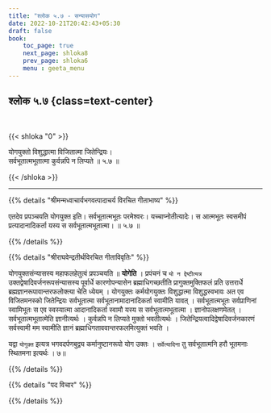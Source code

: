 ```yaml
---
title: "श्लोक ५.७ - सन्यासयोग"
date: 2022-10-21T20:42:43+05:30
draft: false
book:
    toc_page: true
    next_page: shloka8
    prev_page: shloka6
    menu : geeta_menu
---
```




## श्लोक ५.७ {class=text-center}

<br/>

{{< shloka  "0"  >}}

योगयुक्तो विशुद्धात्मा विजितात्मा जितेन्द्रियः।  
सर्वभूतात्मभूतात्मा कुर्वन्नपि न लिप्यते ॥ ५.७ ॥

{{< /shloka >}}

---


{{% details "श्रीमन्मध्वाचार्यभगवत्पादाचर्य विरचित  गीताभाष्य" %}}

एतदेव प्रपञ्चयति योगयुक्त इति। 
सर्वभूतात्मभूतः परमेश्वरः। यच्चाप्नोतीत्यादेः। 
स आत्मभूतः स्वसमीपं प्रत्यादानादिकर्ता यस्य 
स सर्वभूतात्मभूतात्मा।  ॥ ५.७ ॥

{{% /details %}}



{{% details "श्रीराघवेन्द्रतीर्थविरचित गीताविवृतिः" %}}

योगयुक्तसंन्यासस्य महाफलहेतुत्वं प्रपञ्चयति ॥ **योगेति** । 
प्रपंचनं च `यो न द्देष्टीत्यत्र` उक्तद्वेषादिवर्जनरूपसंन्यासस्य 
पूर्वार्धे कारणोपन्यासेन ब्रह्माधिगच्छतीति प्रागुक्तमुक्तिफलं 
प्रति उत्तरार्धे ब्रह्मज्ञानरूपावान्तरफलोक्त्या चेति ध्येयम्‌ । 
योगयुक्तः कर्मयोगयुक्तः विशुद्धात्मा विशुद्धस्वभावः अत 
एव विजितमनस्को जितेन्द्रियः सर्वभूतात्मा
सर्वभूतानामादानादिकर्ता स्वामीति यावत्‌ । 
सर्वभूतात्मभूतः सर्वप्राणिनां स्वामिभूतः स एव स्वस्यात्मा 
आदानादिकर्ता स्वामौ यस्य स
सर्वभूतात्मभूतात्मा । ज्ञानोपलक्षणमेतत्‌ । 
सर्वभूतात्मभूतात्मेति ज्ञानीत्यर्थः । 
कुर्वन्नपि न लिप्यते मुक्तो भवतीत्यर्थः । 
जितेन्द्रियत्वादिद्वेषादिवर्जनकारणं 
सर्वस्वामी मम स्वामीति ज्ञानं ब्रह्माधिगताववान्तरफलमित्युक्तं 
भवति ।  

यद्वा  `योगुक्त` इत्यत्र भगवदर्पणबुद्व्य  कर्मानुष्टानरूपो योग 
उक्तः । `सर्वेत्यादिना` तु सर्वभूतात्मनि हरौ भूतमनाः 
स्थितमना इत्यर्थः । ७॥

{{% /details %}}



{{% details "पद विचार" %}}


{{% /details %}}

